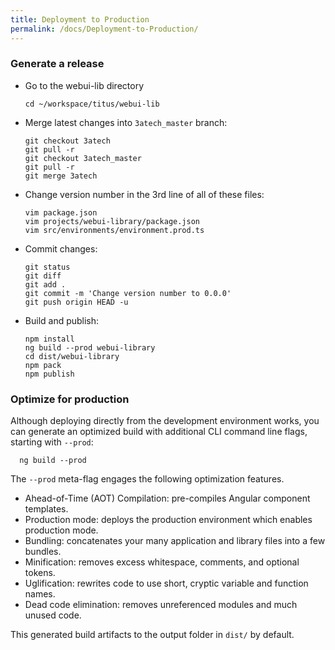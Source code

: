 ```yaml
---
title: Deployment to Production
permalink: /docs/Deployment-to-Production/
---
```


### Generate a release

* Go to the webui-lib directory

      cd ~/workspace/titus/webui-lib

* Merge latest changes into `3atech_master` branch:

      git checkout 3atech
      git pull -r
      git checkout 3atech_master
      git pull -r
      git merge 3atech


* Change version number in the 3rd line of all of these files:

      vim package.json 
      vim projects/webui-library/package.json
      vim src/environments/environment.prod.ts


* Commit changes:

      git status
      git diff
      git add .
      git commit -m 'Change version number to 0.0.0'
      git push origin HEAD -u


* Build and publish:

      npm install
      ng build --prod webui-library
      cd dist/webui-library
      npm pack
      npm publish


### Optimize for production

Although deploying directly from the development environment works, you can generate an optimized build with additional CLI command line flags, starting with `--prod`:

      ng build --prod

The `--prod` meta-flag engages the following optimization features.

* Ahead-of-Time (AOT) Compilation: pre-compiles Angular component templates.
* Production mode: deploys the production environment which enables production mode.
* Bundling: concatenates your many application and library files into a few bundles.
* Minification: removes excess whitespace, comments, and optional tokens.
* Uglification: rewrites code to use short, cryptic variable and function names.
* Dead code elimination: removes unreferenced modules and much unused code.

This generated build artifacts to the output folder in `dist/` by default.

